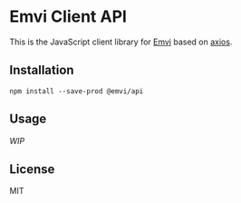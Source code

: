 # Emvi Client API

This is the JavaScript client library for [Emvi](https://emvi.com/) based on [axios](https://github.com/axios/axios).

## Installation

```
npm install --save-prod @emvi/api
```

## Usage

*WIP*

## License

MIT
